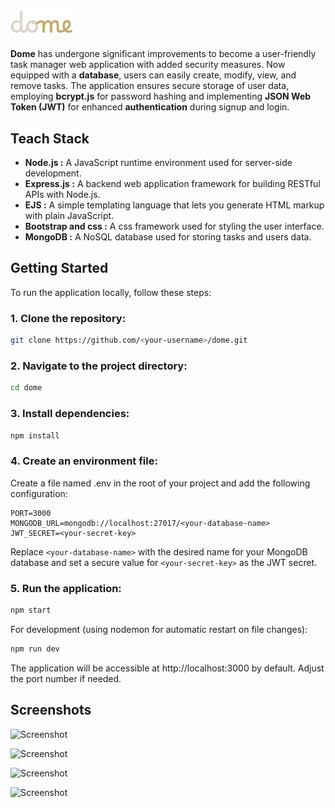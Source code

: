 ## <img src="./client/public/images/logo.png" alt="logo" width="100">

**Dome** has undergone significant improvements to become a user-friendly task manager web application with added security measures. Now equipped with a **database**, users can easily create, modify, view, and remove tasks. The application ensures secure storage of user data, employing **bcrypt.js** for password hashing and implementing **JSON Web Token (JWT)** for enhanced **authentication** during signup and login.

## Teach Stack

- **Node.js :** A JavaScript runtime environment used for server-side development.
- **Express.js :** A backend web application framework for building RESTful APIs with Node.js.
- **EJS :** A simple templating language that lets you generate HTML markup with plain JavaScript.
- **Bootstrap and css :** A css framework used for styling the user interface.
- **MongoDB :** A NoSQL database used for storing tasks and users data.

## Getting Started

To run the application locally, follow these steps:

### 1. Clone the repository:

```bash
git clone https://github.com/<your-username>/dome.git
```

### 2. Navigate to the project directory:

```bash
cd dome
```

### 3. Install dependencies:

```bash
npm install
```

### 4. Create an environment file:

Create a file named .env in the root of your project and add the following configuration:

```
PORT=3000
MONGODB_URL=mongodb://localhost:27017/<your-database-name>
JWT_SECRET=<your-secret-key>
```

Replace `<your-database-name>` with the desired name for your MongoDB database and set a secure value for `<your-secret-key>` as the JWT secret.

### 5. Run the application:

```bash
npm start
```

For development (using nodemon for automatic restart on file changes):

```bash
npm run dev
```

The application will be accessible at http://localhost:3000 by default. Adjust the port number if needed.

## Screenshots

![Screenshot](https://github.com/Mayank-Sharma17/dome/assets/113251342/389b0798-bd94-4be5-bc80-086b55629a8b)

![Screenshot](https://github.com/Mayank-Sharma17/dome/assets/113251342/923dcba1-27dc-4398-a192-4397d2751a41)

![Screenshot](https://github.com/Mayank-Sharma17/dome/assets/113251342/c5301c16-63f8-46bd-af67-57b2cb14d612)

![Screenshot](https://github.com/Mayank-Sharma17/dome/assets/113251342/366fd533-7d6b-45c9-ae57-73dfae449ed1)
